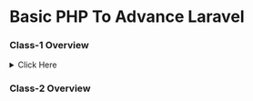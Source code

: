 # Basic PHP To Advance Laravel

### Class-1 Overview

<details>
  <summary>Click Here</summary>

1. Github.

- What is Git & Github

- Why need Git & Github

- Git bash Downloads & Installation

- Create an Account on Github

- Create project Local to Online

- Create Project Online

- How to fork any github project from another account.

2. IDE / Code Editor.

 - Vs Code Downloads.

 - Vs Code Editor keyboard shortcuts.
  
 - Important Package installation



</details>

### Class-2 Overview